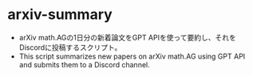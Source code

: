 # arxiv-summary
- arXiv math.AGの1日分の新着論文をGPT APIを使って要約し、それをDiscordに投稿するスクリプト。
- This script summarizes new papers on arXiv math.AG using GPT API and submits them to a Discord channel. 
